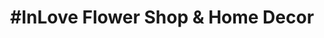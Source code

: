 ---
title: "#InLove Flower Shop & Home Decor"
url: /fresno/inlove-flower-shop-and-home-decor/
shop: florist
---